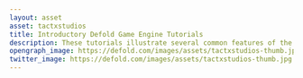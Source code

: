 ```yaml
---
layout: asset
asset: tactxstudios
title: Introductory Defold Game Engine Tutorials
description: These tutorials illustrate several common features of the Defold Game Engine, such as a) Image Procedures, b) Dragging and Dropping Game Objects, c) various Game Object Movement Techniques, d) Preliminary use of 2d Physics based Collisions, e) Graphic User Interface, and f) an introduction to Defold Levels, Messaging and Menu Development.
opengraph_image: https://defold.com/images/assets/tactxstudios-thumb.jpg
twitter_image: https://defold.com/images/assets/tactxstudios-thumb.jpg
---
```

